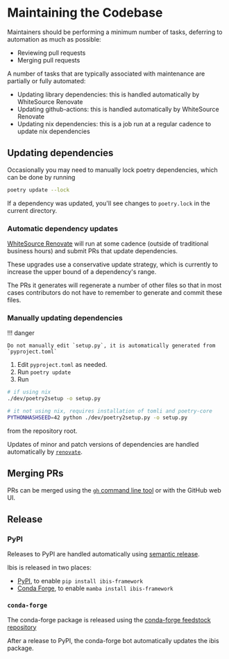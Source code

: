 # Maintaining the Codebase

Maintainers should be performing a minimum number of tasks, deferring to automation
as much as possible:

- Reviewing pull requests
- Merging pull requests

A number of tasks that are typically associated with maintenance are partially
or fully automated:

- Updating library dependencies: this is handled automatically by WhiteSource Renovate
- Updating github-actions: this is handled automatically by WhiteSource Renovate
- Updating nix dependencies: this is a job run at a regular cadence to update nix dependencies

## Updating dependencies

Occasionally you may need to manually lock poetry dependencies, which can be done by running

```sh
poetry update --lock
```

If a dependency was updated, you'll see changes to `poetry.lock` in the current directory.

### Automatic dependency updates

[WhiteSource
Renovate](https://www.whitesourcesoftware.com/free-developer-tools/renovate/)
will run at some cadence (outside of traditional business hours) and submit PRs
that update dependencies.

These upgrades use a conservative update strategy, which is currently to
increase the upper bound of a dependency's range.

The PRs it generates will regenerate a number of other files so that in most
cases contributors do not have to remember to generate and commit these files.

### Manually updating dependencies

!!! danger

    Do not manually edit `setup.py`, it is automatically generated from `pyproject.toml`

1. Edit `pyproject.toml` as needed.
2. Run `poetry update`
3. Run

```sh
# if using nix
./dev/poetry2setup -o setup.py

# it not using nix, requires installation of tomli and poetry-core
PYTHONHASHSEED=42 python ./dev/poetry2setup.py -o setup.py
```

from the repository root.

Updates of minor and patch versions of dependencies are handled automatically by
[`renovate`](https://github.com/renovatebot/renovate).

## Merging PRs

PRs can be merged using the [`gh` command line tool](https://github.com/cli/cli)
or with the GitHub web UI.

## Release

### PyPI

Releases to PyPI are handled automatically using [semantic
release](https://egghead.io/lessons/javascript-automating-releases-with-semantic-release).

Ibis is released in two places:

- [PyPI](https://pypi.org/), to enable `pip install ibis-framework`
- [Conda Forge](https://conda-forge.org/), to enable `mamba install ibis-framework`

### `conda-forge`

The conda-forge package is released using the [conda-forge feedstock repository](https://github.com/conda-forge/ibis-framework-feedstock)

After a release to PyPI, the conda-forge bot automatically updates the ibis
package.
